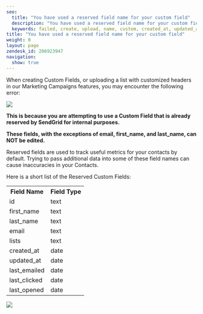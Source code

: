 ```yaml
---
seo:
  title: "You have used a reserved field name for your custom field"
  description: "You have used a reserved field name for your custom field"
  keywords: failed, create, upload, name, custom, created_at, updated_at, last_emailed, last_clicked, last_opened, field, reserved, unique, first_name, last_name
title: "You have used a reserved field name for your custom field"
weight: 0
layout: page
zendesk_id: 206923947
navigation:
  show: true
---
```


When creating Custom Fields, or uploading a list with customized headers in our Marketing Campaigns features, you may encounter the following error:

![]({{root_url}}/images/Cursor_and_customfeilduniqueerror_png.png)

**This is because you are attempting to use a Custom Field that is already reserved by SendGrid for internal purposes.**

**These fields, with the exceptions of email, first\_name, and last\_name, can NOT be edited.**

Reserved fields are used to track useful metrics for your contacts by default. Trying to pass additional data into some of these field names can cause inaccuracies in your Contacts.



Here is a short list of the Reserved Custom Fields:

<table class="table">
  <tr><th>Field Name</th><th>Field Type</th></tr>
  <tr><td>id</td><td>text</td></tr>
  <tr><td>first_name</td><td>text</td></tr>
  <tr><td>last_name</td><td>text</td></tr>
  <tr><td>email</td><td>text</td></tr>
  <tr><td>lists</td><td>text</td></tr>
  <tr><td>created_at</td><td>date</td></tr>
  <tr><td>updated_at</td><td>date</td></tr>
  <tr><td>last_emailed</td><td>date</td></tr>
  <tr><td>last_clicked</td><td>date</td></tr>
  <tr><td>last_opened</td><td>date</td></tr>
</table>

![]({{root_url}}/images/SendGrid_Marketing_Campaigns.png)
